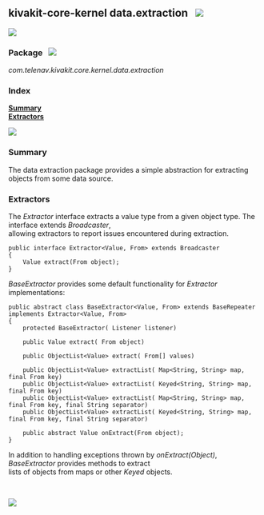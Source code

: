 ## kivakit-core-kernel data.extraction &nbsp; ![](../../../documentation/images/bits-40.png)
![](../documentation/images/horizontal-line.png)

### Package &nbsp; ![](../../../documentation/images/box-32.png)

*com.telenav.kivakit.core.kernel.data.extraction*

### Index

[**Summary**](#summary)  
[**Extractors**](#extractors)

![](../documentation/images/horizontal-line.png)

### Summary <a name="summary"></a>

The data extraction package provides a simple abstraction for extracting objects from some data source.

### Extractors <a name="extractors"></a>

The *Extractor* interface extracts a value type from a given object type. The interface extends *Broadcaster*,   
allowing extractors to report issues encountered during extraction.

    public interface Extractor<Value, From> extends Broadcaster
    {
        Value extract(From object);
    }

*BaseExtractor* provides some default functionality for *Extractor* implementations:

    public abstract class BaseExtractor<Value, From> extends BaseRepeater implements Extractor<Value, From>
    {
        protected BaseExtractor( Listener listener)
    
        public Value extract( From object)
    
        public ObjectList<Value> extract( From[] values)

        public ObjectList<Value> extractList( Map<String, String> map, final From key)
        public ObjectList<Value> extractList( Keyed<String, String> map, final From key)
        public ObjectList<Value> extractList( Map<String, String> map, final From key, final String separator)
        public ObjectList<Value> extractList( Keyed<String, String> map, final From key, final String separator)

        public abstract Value onExtract(From object);
    }

In addition to handling exceptions thrown by *onExtract(Object)*, *BaseExtractor* provides methods to extract  
lists of objects from maps or other *Keyed* objects.

<br/>

![](../documentation/images/horizontal-line.png)
